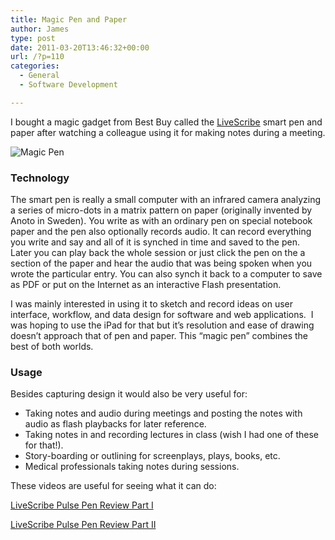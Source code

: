 ```yaml
---
title: Magic Pen and Paper
author: James
type: post
date: 2011-03-20T13:46:32+00:00
url: /?p=110
categories:
  - General
  - Software Development

---
```

I bought a magic gadget from Best Buy called the [LiveScribe](http://www.livescribe.com/en-us/) smart pen and paper after watching a colleague using it for making notes during a meeting. 

![Magic Pen](/wp/wp-content/uploads/2011/03/magic_pen2.jpg)

### Technology

The smart pen is really a small computer with an infrared camera analyzing a series of micro-dots in a matrix pattern on paper (originally invented by Anoto in Sweden). You write as with an ordinary pen on special notebook paper and the pen also optionally records audio. It can record everything you write and say and all of it is synched in time and saved to the pen.&#160; Later you can play back the whole session or just click the pen on the a section of the paper and hear the audio that was being spoken when you wrote the particular entry. You can also synch it back to a computer to save as PDF or put on the Internet as an interactive Flash presentation. 

I was mainly interested in using it to sketch and record ideas on user interface, workflow, and data design for software and web applications.&#160; I was hoping to use the iPad for that but it’s resolution and ease of drawing doesn’t approach that of pen and paper. This “magic pen” combines the best of both worlds.

### Usage

Besides capturing design it would also be very useful for:

  * Taking notes and audio during meetings and posting the notes with audio as flash playbacks for later reference. 
  * Taking notes in and recording lectures in class (wish I had one of these for that!). 
  * Story-boarding or outlining for screenplays, plays, books, etc. 
  * Medical professionals taking notes during sessions. 

These videos are useful for seeing what it can do:

[LiveScribe Pulse Pen Review Part I](http://www.youtube.com/watch?v=OU_RKv5zemM)

[LiveScribe Pulse Pen Review Part II](http://www.youtube.com/watch?v=GoKYAO5cpOU)
